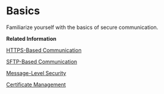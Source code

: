 <!-- loio36839ad281754bb6bd039d3db11e59ee -->

# Basics

Familiarize yourself with the basics of secure communication.

**Related Information**  


[HTTPS-Based Communication](https-based-communication-1a22d00.md "")

[SFTP-Based Communication](sftp-based-communication-f1a9be1.md "")

[Message-Level Security](message-level-security-463a908.md "Several standards are supported to protect the message content (message-level security).")

[Certificate Management](certificate-management-feb9c2f.md "")

